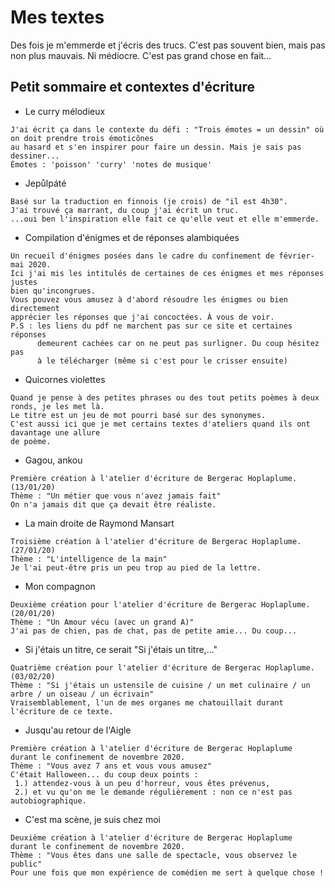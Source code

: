 # Mes textes

Des fois je m'emmerde et j'écris des trucs. C'est pas souvent bien, mais pas non plus mauvais. Ni médiocre. C'est pas grand chose en fait...

## Petit sommaire et contextes d'écriture

 - Le curry mélodieux
```
J'ai écrit ça dans le contexte du défi : "Trois émotes = un dessin" où on doit prendre trois émoticônes
au hasard et s'en inspirer pour faire un dessin. Mais je sais pas dessiner...
Émotes : 'poisson' 'curry' 'notes de musique'
```

 - Jepůlpáté
```
Basé sur la traduction en finnois (je crois) de "il est 4h30".
J'ai trouvé ça marrant, du coup j'ai écrit un truc.
...oui ben l'inspiration elle fait ce qu'elle veut et elle m'emmerde.
```

 - Compilation d'énigmes et de réponses alambiquées
```
Un recueil d'énigmes posées dans le cadre du confinement de février-mai 2020.
Ici j'ai mis les intitulés de certaines de ces énigmes et mes réponses justes
bien qu'incongrues.
Vous pouvez vous amusez à d'abord résoudre les énigmes ou bien directement
apprécier les réponses que j'ai concoctées. À vous de voir.
P.S : les liens du pdf ne marchent pas sur ce site et certaines réponses
      demeurent cachées car on ne peut pas surligner. Du coup hésitez pas
      à le télécharger (même si c'est pour le crisser ensuite)
```

 - Quicornes violettes
```
Quand je pense à des petites phrases ou des tout petits poèmes à deux ronds, je les met là.
Le titre est un jeu de mot pourri basé sur des synonymes.
C'est aussi ici que je met certains textes d'ateliers quand ils ont davantage une allure 
de poème.
```

 - Gagou, ankou
```
Première création à l'atelier d'écriture de Bergerac Hoplaplume. (13/01/20)
Thème : "Un métier que vous n'avez jamais fait"
On n'a jamais dit que ça devait être réaliste.
```

 - La main droite de Raymond Mansart
```
Troisième création à l'atelier d'écriture de Bergerac Hoplaplume. (27/01/20)
Thème : "L'intelligence de la main"
Je l'ai peut-être pris un peu trop au pied de la lettre.
```

 - Mon compagnon
```
Deuxième création pour l'atelier d'écriture de Bergerac Hoplaplume. (20/01/20)
Thème : "Un Amour vécu (avec un grand A)"
J'ai pas de chien, pas de chat, pas de petite amie... Du coup...
```

 - Si j'étais un titre, ce serait "Si j'étais un titre,..."
```
Quatrième création pour l'atelier d'écriture de Bergerac Hoplaplume. (03/02/20)
Thème : "Si j'étais un ustensile de cuisine / un met culinaire / un arbre / un oiseau / un écrivain"
Vraisemblablement, l'un de mes organes me chatouillait durant l'écriture de ce texte.
```

 - Jusqu'au retour de l'Aigle
```
Première création à l'atelier d'écriture de Bergerac Hoplaplume
durant le confinement de novembre 2020.
Thème : "Vous avez 7 ans et vous vous amusez"
C'était Halloween... du coup deux points :
 1.) attendez-vous à un peu d'horreur, vous êtes prévenus,
 2.) et vu qu'on me le demande régulièrement : non ce n'est pas autobiographique.
```

 - C'est ma scène, je suis chez moi
```
Deuxième création à l'atelier d'écriture de Bergerac Hoplaplume
durant le confinement de novembre 2020.
Thème : "Vous êtes dans une salle de spectacle, vous observez le public"
Pour une fois que mon expérience de comédien me sert à quelque chose !
```
